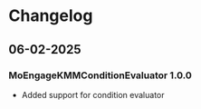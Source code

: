 # Changelog

## 06-02-2025

### MoEngageKMMConditionEvaluator 1.0.0

- Added support for condition evaluator

